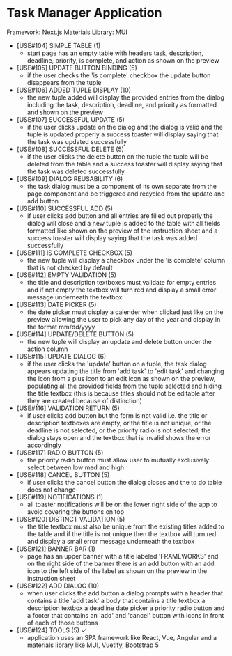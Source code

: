 # Task Manager Application

Framework: Next.js
Materials Library: MUI

- [USE#104] SIMPLE TABLE         (1)
  - start page has an empty table with headers task, description, deadline, priority, is complete, and action as shown on the preview
- [USE#105] UPDATE BUTTON BINDING (5)
  - if the user checks the 'is complete' checkbox the update button disappears from the tuple
- [USE#106] ADDED TUPLE DISPLAY  (10)
  - the new tuple added will display the provided entries from the dialog including the task, description, deadline, and priority as formatted and shown on the preview
- [USE#107] SUCCESSFUL UPDATE    (5)
  - if the user clicks update on the dialog and the dialog is valid and the tuple is updated properly a success toaster will display saying that the task was updated successfully
- [USE#108] SUCCESSFUL DELETE    (5)
  - if the user clicks the delete button on the tuple the tuple will be deleted from the table and a success toaster will display saying that the task was deleted successfully
- [USE#109] DIALOG REUSABILITY   (6)
  - the task dialog must be a component of its own separate from the page component and be triggered and recycled from the update and add button
- [USE#110] SUCCESSFUL ADD       (5)
  - if user clicks add button and all entries are filled out properly the dialog will close and a new tuple is added to the table with all fields formatted like shown on the preview of the instruction sheet and a success toaster will display saying that the task was added successfully
- [USE#111] IS COMPLETE CHECKBOX (5)
  - the new tuple will display a checkbox under the 'is complete' column that is not checked by default
- [USE#112] EMPTY VALIDATION     (5)
  - the title and description textboxes must validate for empty entries and if not empty the textbox will turn red and display a small error message underneath the textbox
- [USE#113] DATE PICKER          (5)
  - the date picker must display a calender when clicked just like on the preview allowing the user to pick any day of the year and display in the format mm/dd/yyyy
- [USE#114] UPDATE/DELETE BUTTON (5)
  - the new tuple will display an update and delete button under the action column
- [USE#115] UPDATE DIALOG        (6)
  - if the user clicks the 'update' button on a tuple, the task dialog appears updating the title from 'add task' to 'edit task' and changing the icon from a plus icon to an edit icon as shown on the preview, populating all the provided fields from the tuple selected and hiding the title textbox (this is because titles should not be editable after they are created because of distinction)
- [USE#116] VALIDATION RETURN    (5)
  - if user clicks add button but the form is not valid i.e. the title or description textboxes are empty, or the title is not unique, or the deadline is not selected, or the priority radio is not selected, the dialog stays open and the textbox that is invalid shows the error accordingly
- [USE#117] RADIO BUTTON         (5)
  - the priority radio button must allow user to mutually exclusively select between low med and high
- [USE#118] CANCEL BUTTON        (5)
  - if user clicks the cancel button the dialog closes and the to do table does not change
- [USE#119] NOTIFICATIONS        (1)
  - all toaster notifications will be on the lower right side of the app to avoid covering the buttons on top
- [USE#120] DISTINCT VALIDATION  (5)
  - the title textbox must also be unique from the existing titles added to the table and if the title is not unique then the textbox will turn red and display a small error message underneath the textbox
- [USE#121] BANNER BAR           (1)
  - page has an upper banner with a title labeled 'FRAMEWORKS' and on the right side of the banner there is an add button with an add icon to the left side of the label as shown on the preview in the instruction sheet
- [USE#122] ADD DIALOG           (10)
  - when user clicks the add button a dialog prompts with a header that contains a title 'add task' a body that contains a title textbox a description textbox a deadline date picker a priority radio button and a footer that contains an 'add' and 'cancel' button with icons in front of each of those buttons
- [USE#124] TOOLS                (5) ✓
  - application uses an SPA framework like React, Vue, Angular and a materials library like MUI, Vuetify, Bootstrap 5
